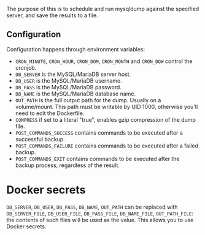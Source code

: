 The purpose of this is to schedule and run mysqldump against the specified server, and save the results to a file.

## Configuration
Configuration happens through environment variables:

* `CRON_MINUTE`, `CRON_HOUR`, `CRON_DOM`, `CRON_MONTH` and `CRON_DOW` control the cronjob.
* `DB_SERVER` is the MySQL/MariaDB server host.
* `DB_USER` is the MySQL/MariaDB username.
* `DB_PASS` is the MySQL/MariaDB password.
* `DB_NAME` is the MySQL/MariaDB database name.
* `OUT_PATH` is the full output path for the dump. Usually on a volume/mount. This path must be writable by UID 1000, otherwise you'll need to edit the Dockerfile.
* `COMPRESS` if set to a literal "true", enables gzip compression of the dump file.
* `POST_COMMANDS_SUCCESS` contains commands to be executed after a successful backup.
* `POST_COMMANDS_FAILURE` contains commands to be executed after a failed backup.
* `POST_COMMANDS_EXIT` contains commands to be executed after the backup process, regardless of the result.

# Docker secrets
`DB_SERVER`, `DB_USER`, `DB_PASS`, `DB_NAME`, `OUT_PATH` can be replaced with `DB_SERVER_FILE`, `DB_USER_FILE`, `DB_PASS_FILE`, `DB_NAME_FILE`, `OUT_PATH_FILE`: the contents of such files will be used as the value. This allows you to use Docker secrets.